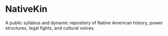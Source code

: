 # NativeKin

A public syllabus and dynamic repository of Native American history, power structures, legal fights, and cultural voices.